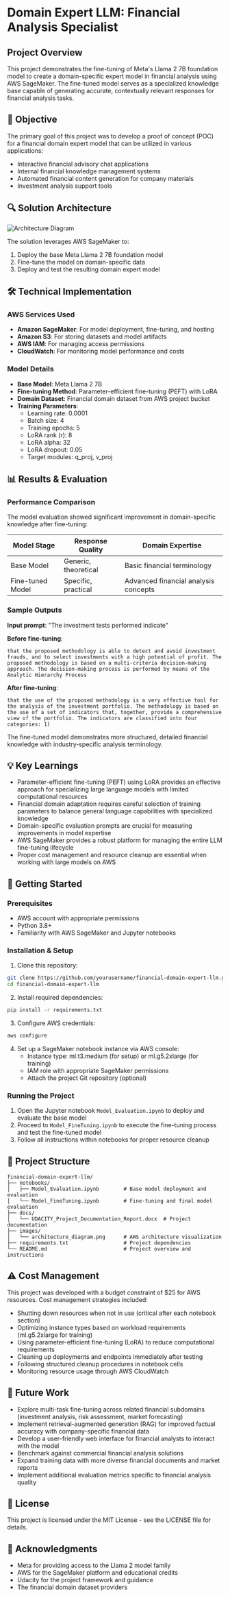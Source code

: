 # Domain Expert LLM: Financial Analysis Specialist

## Project Overview
This project demonstrates the fine-tuning of Meta's Llama 2 7B foundation model to create a domain-specific expert model in financial analysis using AWS SageMaker. The fine-tuned model serves as a specialized knowledge base capable of generating accurate, contextually relevant responses for financial analysis tasks.

## 🎯 Objective
The primary goal of this project was to develop a proof of concept (POC) for a financial domain expert model that can be utilized in various applications:
- Interactive financial advisory chat applications
- Internal financial knowledge management systems 
- Automated financial content generation for company materials
- Investment analysis support tools

## 🔍 Solution Architecture
![Architecture Diagram](architecture_diagram.png)

The solution leverages AWS SageMaker to:
1. Deploy the base Meta Llama 2 7B foundation model
2. Fine-tune the model on domain-specific data
3. Deploy and test the resulting domain expert model

## 🛠️ Technical Implementation

### AWS Services Used
- **Amazon SageMaker**: For model deployment, fine-tuning, and hosting
- **Amazon S3**: For storing datasets and model artifacts
- **AWS IAM**: For managing access permissions
- **CloudWatch**: For monitoring model performance and costs

### Model Details
- **Base Model**: Meta Llama 2 7B
- **Fine-tuning Method**: Parameter-efficient fine-tuning (PEFT) with LoRA
- **Domain Dataset**: Financial domain dataset from AWS project bucket
- **Training Parameters**:
  - Learning rate: 0.0001
  - Batch size: 4
  - Training epochs: 5
  - LoRA rank (r): 8
  - LoRA alpha: 32
  - LoRA dropout: 0.05
  - Target modules: q_proj, v_proj

## 📊 Results & Evaluation

### Performance Comparison
The model evaluation showed significant improvement in domain-specific knowledge after fine-tuning:

| Model Stage | Response Quality | Domain Expertise |
|-------------|------------------|------------------|
| Base Model | Generic, theoretical | Basic financial terminology |
| Fine-tuned Model | Specific, practical | Advanced financial analysis concepts |

### Sample Outputs

**Input prompt**: "The investment tests performed indicate"

**Before fine-tuning**:
```
that the proposed methodology is able to detect and avoid investment frauds, and to select investments with a high potential of profit. The proposed methodology is based on a multi-criteria decision-making approach. The decision-making process is performed by means of the Analytic Hierarchy Process
```

**After fine-tuning**:
```
that the use of the proposed methodology is a very effective tool for the analysis of the investment portfolio. The methodology is based on the use of a set of indicators that, together, provide a comprehensive view of the portfolio. The indicators are classified into four categories: 1)
```

The fine-tuned model demonstrates more structured, detailed financial knowledge with industry-specific analysis terminology.

## 💡 Key Learnings
- Parameter-efficient fine-tuning (PEFT) using LoRA provides an effective approach for specializing large language models with limited computational resources
- Financial domain adaptation requires careful selection of training parameters to balance general language capabilities with specialized knowledge
- Domain-specific evaluation prompts are crucial for measuring improvements in model expertise
- AWS SageMaker provides a robust platform for managing the entire LLM fine-tuning lifecycle
- Proper cost management and resource cleanup are essential when working with large models on AWS

## 🚀 Getting Started

### Prerequisites
- AWS account with appropriate permissions
- Python 3.8+
- Familiarity with AWS SageMaker and Jupyter notebooks

### Installation & Setup
1. Clone this repository:
```bash
git clone https://github.com/yourusername/financial-domain-expert-llm.git
cd financial-domain-expert-llm
```

2. Install required dependencies:
```bash
pip install -r requirements.txt
```

3. Configure AWS credentials:
```bash
aws configure
```

4. Set up a SageMaker notebook instance via AWS console:
   - Instance type: ml.t3.medium (for setup) or ml.g5.2xlarge (for training)
   - IAM role with appropriate SageMaker permissions
   - Attach the project Git repository (optional)

### Running the Project
1. Open the Jupyter notebook `Model_Evaluation.ipynb` to deploy and evaluate the base model
2. Proceed to `Model_FineTuning.ipynb` to execute the fine-tuning process and test the fine-tuned model
3. Follow all instructions within notebooks for proper resource cleanup

## 📁 Project Structure
```
financial-domain-expert-llm/
├── notebooks/
│   ├── Model_Evaluation.ipynb        # Base model deployment and evaluation
│   └── Model_FineTuning.ipynb        # Fine-tuning and final model evaluation
├── docs/
│   └── UDACITY_Project_Documentation_Report.docx  # Project documentation
├── images/
│   └── architecture_diagram.png      # AWS architecture visualization
├── requirements.txt                  # Project dependencies
└── README.md                         # Project overview and instructions
```

## ⚠️ Cost Management
This project was developed with a budget constraint of $25 for AWS resources. Cost management strategies included:
- Shutting down resources when not in use (critical after each notebook section)
- Optimizing instance types based on workload requirements (ml.g5.2xlarge for training)
- Using parameter-efficient fine-tuning (LoRA) to reduce computational requirements
- Cleaning up deployments and endpoints immediately after testing
- Following structured cleanup procedures in notebook cells
- Monitoring resource usage through AWS CloudWatch

## 🔮 Future Work
- Explore multi-task fine-tuning across related financial subdomains (investment analysis, risk assessment, market forecasting)
- Implement retrieval-augmented generation (RAG) for improved factual accuracy with company-specific financial data
- Develop a user-friendly web interface for financial analysts to interact with the model
- Benchmark against commercial financial analysis solutions
- Expand training data with more diverse financial documents and market reports
- Implement additional evaluation metrics specific to financial analysis quality

## 📄 License
This project is licensed under the MIT License - see the LICENSE file for details.

## 🙏 Acknowledgments
- Meta for providing access to the Llama 2 model family
- AWS for the SageMaker platform and educational credits
- Udacity for the project framework and guidance
- The financial domain dataset providers
